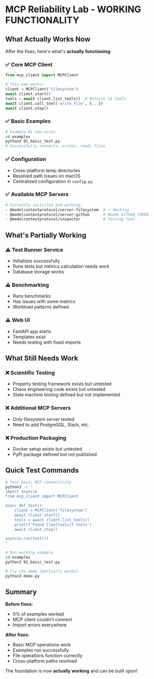 # MCP Reliability Lab - WORKING FUNCTIONALITY

## What Actually Works Now

After the fixes, here's what's **actually functioning**:

### ✅ Core MCP Client
```python
from mcp_client import MCPClient

# This now works!
client = MCPClient('filesystem')
await client.start()
tools = await client.list_tools()  # Returns 14 tools
await client.call_tool('write_file', {...})
await client.stop()
```

### ✅ Basic Examples
```bash
# Example 01 now works
cd examples
python3 01_basic_test.py
# Successfully connects, writes, reads files
```

### ✅ Configuration
- Cross-platform temp directories
- Resolved path issues on macOS
- Centralized configuration in `config.py`

### ✅ Available MCP Servers
```bash
# Currently installed and working:
- @modelcontextprotocol/server-filesystem  # ✅ Working
- @modelcontextprotocol/server-github      # Needs GITHUB_TOKEN
- @modelcontextprotocol/inspector          # Testing tool
```

## What's Partially Working

### ⚠️ Test Runner Service
- Initializes successfully
- Runs tests but metrics calculation needs work
- Database storage works

### ⚠️ Benchmarking
- Runs benchmarks
- Has issues with some metrics
- Workload patterns defined

### ⚠️ Web UI
- FastAPI app starts
- Templates exist
- Needs testing with fixed imports

## What Still Needs Work

### ❌ Scientific Testing
- Property testing framework exists but untested
- Chaos engineering code exists but untested
- State machine testing defined but not implemented

### ❌ Additional MCP Servers
- Only filesystem server tested
- Need to add PostgreSQL, Slack, etc.

### ❌ Production Packaging
- Docker setup exists but untested
- PyPI package defined but not published

## Quick Test Commands

```bash
# Test basic MCP connectivity
python3 -c "
import asyncio
from mcp_client import MCPClient

async def test():
    client = MCPClient('filesystem')
    await client.start()
    tools = await client.list_tools()
    print(f'Found {len(tools)} tools')
    await client.stop()

asyncio.run(test())
"

# Run working example
cd examples
python3 01_basic_test.py

# Try the demo (partially works)
python3 demo.py
```

## Summary

**Before fixes:**
- 0% of examples worked
- MCP client couldn't connect
- Import errors everywhere

**After fixes:**
- Basic MCP operations work
- Examples run successfully
- File operations function correctly
- Cross-platform paths resolved

The foundation is now **actually working** and can be built upon!